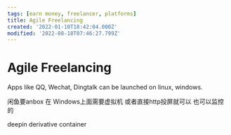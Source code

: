 ```yaml
---
tags: [earn money, freelancer, platforms]
title: Agile Freelancing
created: '2022-01-10T18:42:04.000Z'
modified: '2022-08-18T07:46:27.799Z'
---
```


# Agile Freelancing

Apps like QQ, Wechat, Dingtalk can be launched on linux, windows.

闲鱼要anbox 在 Windows上面需要虚拟机 或者直接http投屏就可以 也可以监控的

deepin derivative container
